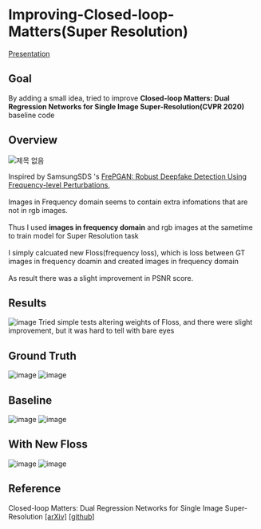 # Improving-Closed-loop-Matters(Super Resolution)

[Presentation](https://docs.google.com/presentation/d/1AwdgyuRATms0tHZfOAdPIokXjWx52tRM/edit?usp=sharing&ouid=113730967271079117176&rtpof=true&sd=true)

## Goal
By adding a small idea, tried to improve **Closed-loop Matters: Dual Regression Networks for Single Image Super-Resolution(CVPR 2020)** baseline code

## Overview

![제목 없음](https://user-images.githubusercontent.com/65278309/165081476-5481d638-f9df-4d02-89c8-37c01626a3ee.png)

Inspired by SamsungSDS 's [FrePGAN: Robust Deepfake Detection Using Frequency-level Perturbations](https://www.aaai.org/AAAI22Papers/AAAI-1171.JeongY.pdf),<br/><br/>
Images in Frequency domain seems to contain extra infomations that are not in rgb images.<br/><br/>
Thus I used **images in frequency domain** and rgb images at the sametime to train model for Super Resolution task<br/><br/>
I simply calcuated new Floss(frequency loss), which is  loss between GT images in frequency doamin and created images in frequency domain<br/><br/>
As result there was a slight improvement in PSNR score.

## Results
![image](https://user-images.githubusercontent.com/65278309/165083555-9ed58b6e-544b-4538-9ba1-1be297b072c3.png)
Tried simple tests altering weights of Floss, and there were slight improvement, but it was hard to tell with bare eyes

## Ground Truth
![image](https://user-images.githubusercontent.com/65278309/165083909-8c0effa3-46c0-4934-b42e-034ab0428a88.png)
![image](https://user-images.githubusercontent.com/65278309/165083920-8f866c8b-5b09-4871-b982-584576c95787.png)
## Baseline
![image](https://user-images.githubusercontent.com/65278309/165083932-c6952714-20d8-4957-af74-3e309009fb5b.png)
![image](https://user-images.githubusercontent.com/65278309/165083937-5c483f62-5f79-4fb8-b278-9ef84a993bb6.png)
## With New Floss
![image](https://user-images.githubusercontent.com/65278309/165083948-338571f9-3004-4214-935e-48d4ab91089b.png)
![image](https://user-images.githubusercontent.com/65278309/165083958-4c8731f4-9400-4057-a67f-e8ff0f24a644.png)


## Reference
Closed-loop Matters: Dual Regression Networks for Single Image Super-Resolution [[arXiv]](https://arxiv.org/pdf/2003.07018.pdf) [[github]](https://github.com/guoyongcs/DRN)



